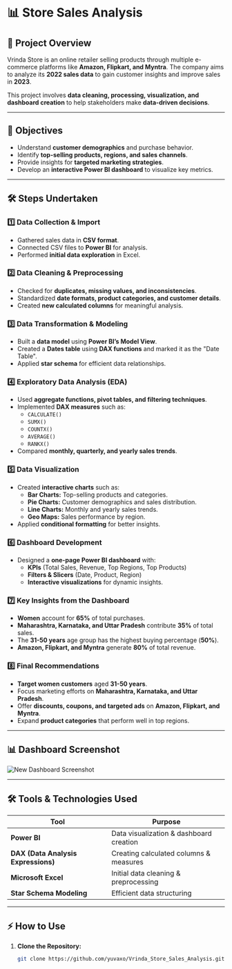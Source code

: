 # 📊 Store Sales Analysis

## 📌 Project Overview

Vrinda Store is an online retailer selling products through multiple e-commerce platforms like **Amazon, Flipkart, and Myntra**. The company aims to analyze its **2022 sales data** to gain customer insights and improve sales in **2023**.  

This project involves **data cleaning, processing, visualization, and dashboard creation** to help stakeholders make **data-driven decisions**.

---

## 🚀 Objectives

- Understand **customer demographics** and purchase behavior.
- Identify **top-selling products, regions, and sales channels**.
- Provide insights for **targeted marketing strategies**.
- Develop an **interactive Power BI dashboard** to visualize key metrics.

---

## 🛠 Steps Undertaken

### 1️⃣ **Data Collection & Import**
- Gathered sales data in **CSV format**.
- Connected CSV files to **Power BI** for analysis.
- Performed **initial data exploration** in Excel.

### 2️⃣ **Data Cleaning & Preprocessing**
- Checked for **duplicates, missing values, and inconsistencies**.
- Standardized **date formats, product categories, and customer details**.
- Created **new calculated columns** for meaningful analysis.

### 3️⃣ **Data Transformation & Modeling**
- Built a **data model** using **Power BI’s Model View**.
- Created a **Dates table** using **DAX functions** and marked it as the "Date Table".
- Applied **star schema** for efficient data relationships.

### 4️⃣ **Exploratory Data Analysis (EDA)**
- Used **aggregate functions, pivot tables, and filtering techniques**.
- Implemented **DAX measures** such as:
  - `CALCULATE()`
  - `SUMX()`
  - `COUNTX()`
  - `AVERAGE()`
  - `RANKX()`
- Compared **monthly, quarterly, and yearly sales trends**.

### 5️⃣ **Data Visualization**
- Created **interactive charts** such as:
  - **Bar Charts:** Top-selling products and categories.
  - **Pie Charts:** Customer demographics and sales distribution.
  - **Line Charts:** Monthly and yearly sales trends.
  - **Geo Maps:** Sales performance by region.
- Applied **conditional formatting** for better insights.

### 6️⃣ **Dashboard Development**
- Designed a **one-page Power BI dashboard** with:
  - **KPIs** (Total Sales, Revenue, Top Regions, Top Products)
  - **Filters & Slicers** (Date, Product, Region)
  - **Interactive visualizations** for dynamic insights.

### 7️⃣ **Key Insights from the Dashboard**
- **Women** account for **65%** of total purchases.
- **Maharashtra, Karnataka, and Uttar Pradesh** contribute **35%** of total sales.
- The **31-50 years** age group has the highest buying percentage (**50%**).
- **Amazon, Flipkart, and Myntra** generate **80%** of total revenue.

### 8️⃣ **Final Recommendations**
- **Target women customers** aged **31-50 years**.
- Focus marketing efforts on **Maharashtra, Karnataka, and Uttar Pradesh**.
- Offer **discounts, coupons, and targeted ads** on **Amazon, Flipkart, and Myntra**.
- Expand **product categories** that perform well in top regions.

---

## 📊 Dashboard Screenshot

![New Dashboard Screenshot](https://github.com/yuvaxo/Vrinda_Store_Sales_Analysis/blob/main/screenshots/dashboard.png)

---

## 🛠 Tools & Technologies Used

| Tool | Purpose |
|------|---------|
| **Power BI** | Data visualization & dashboard creation |
| **DAX (Data Analysis Expressions)** | Creating calculated columns & measures |
| **Microsoft Excel** | Initial data cleaning & preprocessing |
| **Star Schema Modeling** | Efficient data structuring |

---

## ⚡ How to Use

1. **Clone the Repository:**
   ```bash
   git clone https://github.com/yuvaxo/Vrinda_Store_Sales_Analysis.git
